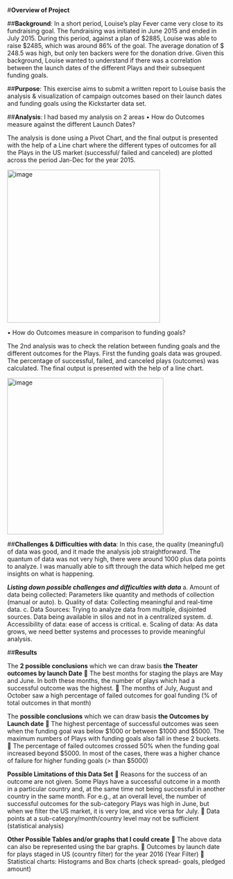 #**Overview of Project**

##**Background**: In a short period, Louise’s play Fever came very close to its fundraising goal. The fundraising was initiated in June 2015 and ended in July 2015. During this period, against a plan of $2885, Louise was able to raise $2485, which was around 86% of the goal. The average donation of $ 248.5 was high, but only ten backers were for the donation drive. Given this background, Louise wanted to understand if there was a correlation between the launch dates of the different Plays and their subsequent funding goals.

##**Purpose**: This exercise aims to submit a written report to Louise basis the analysis & visualization of campaign outcomes based on their launch dates and funding goals using the Kickstarter data set.

##**Analysis**: I had based my analysis on 2 areas
•	How do Outcomes measure against the different Launch Dates?

The analysis is done using a Pivot Chart, and the final output is presented with the help of a Line chart where the different types of outcomes for all the Plays in the US market (successful/ failed and canceled) are plotted across the period Jan-Dec for the year 2015.

<img width="352" alt="image" src="https://user-images.githubusercontent.com/111800568/187573440-4e1359d2-73d8-428e-8443-d52c44044dc0.png">

•	How do Outcomes measure in comparison to funding goals?

The 2nd analysis was to check the relation between funding goals and the different outcomes for the Plays. First the funding goals data was grouped. The percentage of successful, failed, and canceled plays (outcomes) was calculated. The final output is presented with the help of a line chart.

<img width="360" alt="image" src="https://user-images.githubusercontent.com/111800568/187573546-329c2736-1133-47a6-b475-e82f0d23c83e.png">

##**Challenges & Difficulties with data**: In this case, the quality (meaningful) of data was good, and it made the analysis job straightforward. The quantum of data was not very high, there were around 1000 plus data points to analyze. I was manually able to sift through the data which helped me get insights on what is happening. 

***Listing down possible challenges and difficulties with data***
a.	Amount of data being collected: Parameters like quantity and methods of collection (manual or auto).
b.	Quality of data: Collecting meaningful and real-time data. 
c.	Data Sources: Trying to analyze data from multiple, disjointed sources. Data being available in silos and not in a centralized system.
d.	Accessibility of data: ease of access is critical.
e.	Scaling of data: As data grows, we need better systems and processes to provide meaningful analysis.


##**Results**

The **2 possible conclusions** which we can draw basis **the Theater outcomes by launch Date**
	The best months for staging the plays are May and June. In both these months, the number of plays which had a successful outcome was the highest. 
	The months of July, August and October saw a high percentage of failed outcomes for goal funding (% of total outcomes in that month)

The **possible conclusions** which we can draw basis **the Outcomes by Launch date**
	The highest percentage of successful outcomes was seen when the funding goal was below $1000 or between $1000 and $5000. The maximum numbers of Plays with funding goals also fall in these 2 buckets.
	The percentage of failed outcomes crossed 50% when the funding goal increased beyond $5000. In most of the cases, there was a higher chance of failure for higher funding goals (> than $5000)

**Possible Limitations of this Data Set**
	Reasons for the success of an outcome are not given. Some Plays have a successful outcome in a month in a particular country and, at the same time not being successful in another country in the same month. For e.g., at an overall level, the number of successful outcomes for the sub-category Plays was high in June, but when we filter the US market, it is very low, and vice versa for July.
	Data points at a sub-category/month/country level may not be sufficient (statistical analysis)

**Other Possible Tables and/or graphs that I could create**
	The above data can also be represented using the bar graphs.
	Outcomes by launch date for plays staged in US (country filter) for the year 2016 (Year Filter)
	Statistical charts: Histograms and Box charts (check spread- goals, pledged amount)



